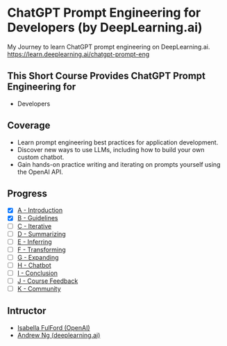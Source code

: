 # ChatGPT Prompt Engineering for Developers (by DeepLearning.ai)

My Journey to learn ChatGPT prompt engineering on DeepLearning.ai. <https://learn.deeplearning.ai/chatgpt-prompt-eng>

## This Short Course Provides ChatGPT Prompt Engineering for

- Developers

## Coverage

- Learn prompt engineering best practices for application development.
- Discover new ways to use LLMs, including how to build your own custom chatbot.
- Gain hands-on practice writing and iterating on prompts yourself using the OpenAI API.

## Progress

- [x] [A - Introduction](Notes/A)
- [x] [B - Guidelines](Notes/B)
- [ ] [C - Iterative](Notes/C)
- [ ] [D - Summarizing](Notes/D)
- [ ] [E - Inferring](Notes/E)
- [ ] [F - Transforming](Notes/F)
- [ ] [G - Expanding](Notes/G)
- [ ] [H - Chatbot](Notes/H)
- [ ] [I - Conclusion](Notes/I)
- [ ] [J - Course Feedback](Notes/J)
- [ ] [K - Community](Notes/K)

## Intructor

- [Isabella FulFord (OpenAI)](https://www.linkedin.com/in/isabella-fulford/)
- [Andrew Ng (deeplearning.ai)](https://www.linkedin.com/in/andrewyng)
